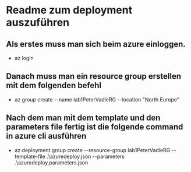 # Readme zum deployment auszuführen

## Als erstes muss man sich beim azure einloggen.
* az login

## Danach muss man ein resource group erstellen mit dem folgenden befehl
* az group create --name lab1PeterVadleRG --location "North Europe"

## Nach dem man mit dem template und den parameters file fertig ist die folgende command in azure cli ausführen
* az deployment group create --resource-group lab1PeterVadleRG --template-file .\azuredeploy.json --parameters .\azuredeploy.parameters.json

